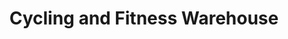 ---
title: "Cycling and Fitness Warehouse"
url: /richmond/cycling-and-fitness-warehouse/
shop: bicycle
---